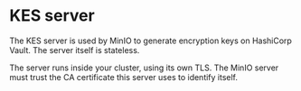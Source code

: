 # KES server

The KES server is used by MinIO to generate encryption keys on HashiCorp Vault.
The server itself is stateless.

The server runs inside your cluster, using its own TLS.
The MinIO server must trust the CA certificate this server uses to identify itself.